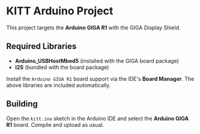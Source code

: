 # KITT Arduino Project

This project targets the **Arduino GIGA R1** with the GIGA Display Shield.

## Required Libraries

- **Arduino_USBHostMbed5** (installed with the GIGA board package)
- **I2S** (bundled with the board package)

Install the `Arduino GIGA R1` board support via the IDE's **Board Manager**. The
above libraries are included automatically.

## Building

Open the `kitt.ino` sketch in the Arduino IDE and select the **Arduino GIGA R1**
board. Compile and upload as usual.


